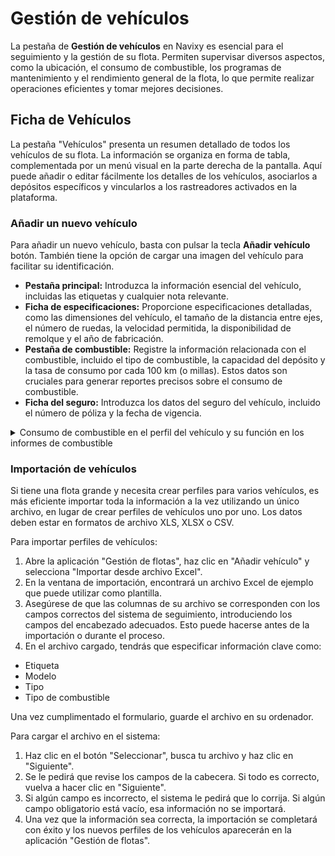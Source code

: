 # Gestión de vehículos

La pestaña de **Gestión de vehículos** en Navixy es esencial para el seguimiento y la gestión de su flota. Permiten supervisar diversos aspectos, como la ubicación, el consumo de combustible, los programas de mantenimiento y el rendimiento general de la flota, lo que permite realizar operaciones eficientes y tomar mejores decisiones.

## Ficha de Vehículos

La pestaña "Vehículos" presenta un resumen detallado de todos los vehículos de su flota. La información se organiza en forma de tabla, complementada por un menú visual en la parte derecha de la pantalla. Aquí puede añadir o editar fácilmente los detalles de los vehículos, asociarlos a depósitos específicos y vincularlos a los rastreadores activados en la plataforma.

### Añadir un nuevo vehículo

Para añadir un nuevo vehículo, basta con pulsar la tecla **Añadir vehículo** botón. También tiene la opción de cargar una imagen del vehículo para facilitar su identificación.

* **Pestaña principal:** Introduzca la información esencial del vehículo, incluidas las etiquetas y cualquier nota relevante.
* **Ficha de especificaciones:** Proporcione especificaciones detalladas, como las dimensiones del vehículo, el tamaño de la distancia entre ejes, el número de ruedas, la velocidad permitida, la disponibilidad de remolque y el año de fabricación.
* **Pestaña de combustible:** Registre la información relacionada con el combustible, incluido el tipo de combustible, la capacidad del depósito y la tasa de consumo por cada 100 km (o millas). Estos datos son cruciales para generar reportes precisos sobre el consumo de combustible.
* **Ficha del seguro:** Introduzca los datos del seguro del vehículo, incluido el número de póliza y la fecha de vigencia.

<details>

<summary>Consumo de combustible en el perfil del vehículo y su función en los informes de combustible</summary>

En Navixy, la configuración del **Consumo de combustible** en el perfil del vehículo es un paso fundamental para realizar un seguimiento preciso e informar sobre el uso de combustible en toda la flota en función del kilometraje recorrido, incluso sin depender de los datos OBDII o de sensores de combustible especializados.

Este parámetro suele definirse en términos de litros por cada 100 kilómetros (L/100 km) o millas por galón (MPG), según las preferencias regionales.

#### Cómo se utiliza el consumo de combustible en los reportes.

1. **Estimación del consumo de combustible:**

* El valor de consumo de combustible introducido en el perfil del vehículo sirve como referencia para estimar el uso de combustible de un vehículo en una distancia determinada. Por ejemplo, si un vehículo está configurado para consumir 10 L/100 km, el sistema estimará que utiliza 10 litros de combustible por cada 100 kilómetros recorridos.

2. **Cálculo de los costes previstos de combustible:**

* Navixy utiliza la tasa de consumo de combustible establecida junto con el kilometraje registrado para calcular los costes de combustible previstos. Introduciendo el precio por litro o galón en los ajustes, el sistema puede generar reportes que calculan cuánto deberías gastar en combustible, lo que ayuda a elaborar presupuestos y planificar las finanzas.

3. **Comparación con los datos reales del combustible:**

* Cuando se combina con los datos de los sensores de nivel de combustible, Navixy puede comparar el consumo de combustible estimado con el consumo real. Esta comparación ayuda a identificar discrepancias, como el robo de combustible, ineficiencias en el comportamiento de conducción o problemas con el motor del vehículo que podrían dar lugar a un consumo de combustible superior al previsto.

</details>

### Importación de vehículos

Si tiene una flota grande y necesita crear perfiles para varios vehículos, es más eficiente importar toda la información a la vez utilizando un único archivo, en lugar de crear perfiles de vehículos uno por uno. Los datos deben estar en formatos de archivo XLS, XLSX o CSV.

Para importar perfiles de vehículos:

1. Abre la aplicación "Gestión de flotas", haz clic en "Añadir vehículo" y selecciona "Importar desde archivo Excel".
2. En la ventana de importación, encontrará un archivo Excel de ejemplo que puede utilizar como plantilla.
3. Asegúrese de que las columnas de su archivo se corresponden con los campos correctos del sistema de seguimiento, introduciendo los campos del encabezado adecuados. Esto puede hacerse antes de la importación o durante el proceso.
4. En el archivo cargado, tendrás que especificar información clave como:

* Etiqueta
* Modelo
* Tipo
* Tipo de combustible

Una vez cumplimentado el formulario, guarde el archivo en su ordenador.

Para cargar el archivo en el sistema:

1. Haz clic en el botón "Seleccionar", busca tu archivo y haz clic en "Siguiente".
2. Se le pedirá que revise los campos de la cabecera. Si todo es correcto, vuelva a hacer clic en "Siguiente".
3. Si algún campo es incorrecto, el sistema le pedirá que lo corrija. Si algún campo obligatorio está vacío, esa información no se importará.
4. Una vez que la información sea correcta, la importación se completará con éxito y los nuevos perfiles de los vehículos aparecerán en la aplicación "Gestión de flotas".
